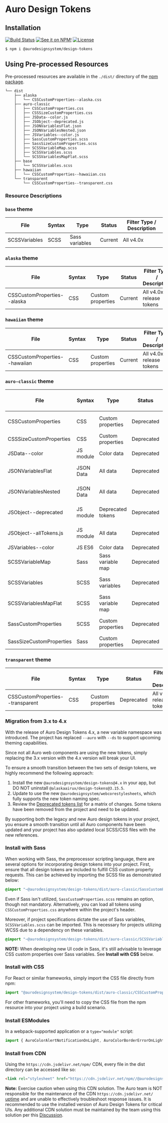 # Auro Design Tokens

## Installation

[![Build Status](https://img.shields.io/github/actions/workflow/status/AlaskaAirlines/AuroDesignTokens/testPublish.yml?branch=master&style=for-the-badge)](https://github.com/AlaskaAirlines/AuroDesignTokens/actions/workflows/testPublish.yml)
[![See it on NPM!](https://img.shields.io/npm/v/@aurodesignsystem/design-tokens.svg?style=for-the-badge&color=orange)](https://www.npmjs.com/package/@aurodesignsystem/design-tokens)
[![License](https://img.shields.io/npm/l/@aurodesignsystem/design-tokens.svg?color=blue&style=for-the-badge)](https://www.apache.org/licenses/LICENSE-2.0)

```
$ npm i @aurodesignsystem/design-tokens
```

## Using Pre-processed Resources

Pre-processed resources are available in the `./dist/` directory of the [npm package](https://www.npmjs.com/package/@aurodesignsystem/design-tokens).

```
└── dist
    ├── alaska
    │   └── CSSCustomProperties--alaska.css
    ├── auro-classic
    │   ├── CSSCustomProperties.css
    │   ├── CSSSizeCustomProperties.css
    │   ├── JSData--color.js
    │   ├── JSObject--deprecated.js
    │   ├── JSONVariablesFlat.json
    │   ├── JSONVariablesNested.json
    │   ├── JSVariables--color.js
    │   ├── SassCustomProperties.scss
    │   ├── SassSizeCustomProperties.scss
    │   ├── SCSSVariableMap.scss
    │   ├── SCSSVariables.scss
    │   └── SCSSVariablesMapFlat.scss
    ├── base
    │   └── SCSSVariables.scss
    ├── hawaiian
    │   └── CSSCustomProperties--hawaiian.css
    └── transparent
        └── CSSCustomProperties--transparent.css
```

### Resource Descriptions

### `base` theme

| File                   | Syntax    | Type               | Status  | Filter Type / Description  |
|------------------------|-----------|--------------------|---------|-----------------------------|
| SCSSVariables          | SCSS      | Sass variables     | Current | All v4.0x

### `alaska` theme

| File                   | Syntax    | Type               | Status  | Filter Type / Description  |
|------------------------|-----------|--------------------|---------|-----------------------------|
| CSSCustomProperties--alaska    | CSS       | Custom properties  | Current | All v4.0x release tokens   |

### `hawaiian` theme

| File                   | Syntax    | Type               | Status  | Filter Type / Description  |
|------------------------|-----------|--------------------|---------|-----------------------------|
| CSSCustomProperties--hawaiian    | CSS       | Custom properties  | Current | All v4.0x release tokens   |

### `auro-classic` theme

| File                   | Syntax    | Type               | Status  | Filter Type / Description  |
|------------------------|-----------|--------------------|---------|-----------------------------|
| CSSCustomProperties    | CSS       | Custom properties  | Deprecated | All v4.0x release tokens   |
| CSSSizeCustomProperties| CSS       | Custom properties  | Deprecated | Filter: size, public       |
| JSData--color          | JS module | Color data         | Deprecated | Filter: color, Deprecated      |
| JSONVariablesFlat      | JSON Data | All data           | Deprecated | All v4.0x release tokens   |
| JSONVariablesNested    | JSON Data | All data           | Deprecated | All v4.0x release tokens   |
| JSObject--deprecated   | JS module | Deprecated tokens | Deprecated | Filter: deprecated, public |
| JSObject--allTokens.js | JS module | All data           | Deprecated | All v4.0x release tokens   |
| JSVariables--color     | JS ES6    | Color data         | Deprecated | Filter: color               |
| SCSSVariableMap        | Sass      | Sass variable map  | Deprecated | Filter: size, public       |
| SCSSVariables          | SCSS      | Sass variables     | Deprecated | All v4.0x release tokens   |
| SCSSVariablesMapFlat   | SCSS      | Sass variable map  | Deprecated | All v4.0x release tokens   |
| SassCustomProperties   | SCSS      | Custom properties  | Deprecated | All v4.0x release tokens   |
| SassSizeCustomProperties| Sass     | Custom properties  | Deprecated | Filter: size, public       |

### `transparent` theme

| File                   | Syntax    | Type               | Status  | Filter Type / Description  |
|------------------------|-----------|--------------------|---------|-----------------------------|
| CSSCustomProperties--transparent    | CSS       | Custom properties  | Deprecated | All v4.0x release tokens   |

### Migration from 3.x to 4.x

With the release of Auro Design Tokens 4.x, a new variable namespace was introduced. The project has replaced `--auro` with `--ds` to support upcoming theming capabilities.

Since not all Auro web components are using the new tokens, simply replacing the 3.x version with the 4.x version will break your UI.

To ensure a smooth transition between the two sets of design tokens, we highly recommend the following approach:

1. Install the new `@aurodesignsystem/design-tokens@4.x` in your app, but DO NOT uninstall `@alaskaairux/design-tokens@3.15.5`.
2. Update to use the new `@aurodesignsystem/webcorestylesheets`, which fully supports the new token naming spec.
3. Review the [Deprecated tokens list](https://auro.alaskaair.com/getting-started/developers/design-tokens/deprecated) for a matrix of changes. Some tokens have been removed from the project and need to be updated.

By supporting both the legacy and new Auro design tokens in your project, you ensure a smooth transition until all Auro components have been updated and your project has also updated local SCSS/CSS files with the new references.

### Install with Sass

When working with Sass, the preprocessor scripting language, there are several options for incorporating design tokens into your project. First, ensure that all design tokens are included to fulfill CSS custom property requests. This can be achieved by importing the SCSS file as demonstrated below:

```scss
@import "~@aurodesignsystem/design-tokens/dist/auro-classic/SassCustomProperties.scss";
```

Even if Sass isn't utilized, `SassCustomProperties.scss` remains an option, though not mandatory. Alternatively, you can load all tokens using `CSSCustomProperties.css` anywhere within the project's header.

Moreover, if project specifications dictate the use of Sass variables, `SCSSVariables.scss` can be imported. This is necessary for projects utilizing WCSS due to a dependency on these variables.

```scss
@import "~@aurodesignsystem/design-tokens/dist/auro-classic/SCSSVariables.scss";
```

**NOTE:** When developing new UI code in Sass, it's still advisable to leverage CSS custom properties over Sass variables. See **Install with CSS** below.

### Install with CSS

For React or similar frameworks, simply import the CSS file directly from npm:

```js
import "@aurodesignsystem/design-tokens/dist/auro-classic/CSSCustomProperties.css"
```

For other frameworks, you'll need to copy the CSS file from the npm resource into your project using a build scenario.

### Install ESModules

In a webpack-supported application or a `type="module"` script:

```js
import { AuroColorAlertNotificationOnLight, AuroColorBorderErrorOnLight } from '@aurodesignsystem/design-tokens/dist/auro-classic/JSVariables--color.js';
```

### Install from CDN

Using the `https://cdn.jsdelivr.net/npm/` CDN, every file in the dist directory can be accessed like so:

```html
<link rel="stylesheet" href="https://cdn.jsdelivr.net/npm//@aurodesignsystem/design-tokens@latest/dist/auro-classic/CSSCustomProperties.css">
```

**Note:** Exercise caution when using this CDN solution. The Auro team is NOT responsible for the maintenance of the CDN `https://cdn.jsdelivr.net/` [uptime](https://www.isitupdown.com/jsdelivr) and are unable to effectively troubleshoot response issues. It is recommended to use the installed version of Auro Design Tokens for critical UIs. Any additional CDN solution must be maintained by the team using this solution per this [Discussion](https://github.com/orgs/AlaskaAirlines/discussions/513).
